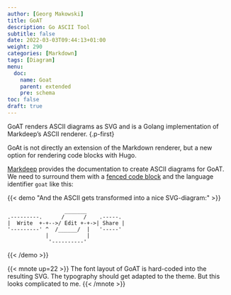 ```yaml
---
author: [Georg Makowski]
title: GoAT
description: Go ASCII Tool
subtitle: false
date: 2022-03-03T09:44:13+01:00
weight: 290
categories: [Markdown]
tags: [Diagram]
menu:
  doc:
    name: Goat
    parent: extended
    pre: schema
toc: false
draft: true
---
```


GoAT renders ASCII diagrams as SVG and is a Golang implementation of Markdeep’s ASCII renderer.
{.p-first} <!--more-->

GoAt is not directly an extension of the Markdown renderer, but a new option for rendering code blocks with Hugo.

[Markdeep](http://casual-effects.com/markdeep/) provides the documentation to create ASCII diagrams for GoAT. We need to surround them with a [fenced code block](/doc/basic/code#code-block) and the language identifier `goat` like this:

{{< demo "And the ASCII gets transformed into a nice SVG-diagram:" >}} 

```goat
                  _______
.---------.      /      /    .-----.
|  Write  +-+-->/ Edit +-+->| Share |
'---------' ^  /______/  |   '-----'
            |            |
             '----------'
```

{{< /demo >}}

{{< mnote up=22 >}}
The font layout of GoAT is hard-coded into the resulting SVG. The typography should get adapted to the theme. But this looks complicated to me.
{{< /mnote >}}
